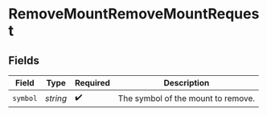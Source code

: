 # RemoveMountRemoveMountRequest


## Fields

| Field                              | Type                               | Required                           | Description                        |
| ---------------------------------- | ---------------------------------- | ---------------------------------- | ---------------------------------- |
| `symbol`                           | *string*                           | :heavy_check_mark:                 | The symbol of the mount to remove. |